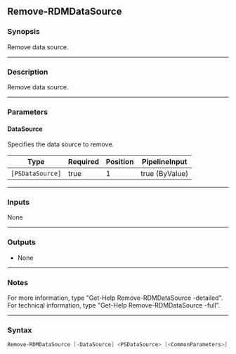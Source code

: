 Remove-RDMDataSource
--------------------

### Synopsis
Remove data source.

---

### Description

Remove data source.

---

### Parameters
#### **DataSource**
Specifies the data source to remove.

|Type            |Required|Position|PipelineInput |
|----------------|--------|--------|--------------|
|`[PSDataSource]`|true    |1       |true (ByValue)|

---

### Inputs
None

---

### Outputs
* None

---

### Notes
For more information, type "Get-Help Remove-RDMDataSource -detailed". For technical information, type "Get-Help Remove-RDMDataSource -full".

---

### Syntax
```PowerShell
Remove-RDMDataSource [-DataSource] <PSDataSource> [<CommonParameters>]
```
